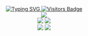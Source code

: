 <div align="center">
  <!-- 왼쪽 끝 -->
  <a href="https://git.io/typing-svg">
    <img src="https://readme-typing-svg.demolab.com?font=Honk&size=35&pause=1000&random=false&width=435&lines=HI%2C+there.+I'm+bamjun.+%F0%9F%91%8B" alt="Typing SVG" />
  </a>

  <!-- 오른쪽 끝 -->
  <a href="https://hits.seeyoufarm.com">
    <img src="https://hits.seeyoufarm.com/api/count/incr/badge.svg?url=https%3A%2F%2Fgithub.com%2Fbamjun&count_bg=%2379C83D&title_bg=%23555555&icon=&icon_color=%23E7E7E7&title=visitors&edge_flat=false" alt="Visitors Badge" />
  </a>
</div>




<!-- https://github.com/marketplace/actions/github-profile-summary-cards -->
<div align="center">
    <img src="http://github-profile-summary-cards.vercel.app/api/cards/profile-details?username=bamjun&theme=aura">
</div>
<div align="center">
    <img src="http://github-profile-summary-cards.vercel.app/api/cards/repos-per-language?username=bamjun&theme=aura">
    <img src="http://github-profile-summary-cards.vercel.app/api/cards/most-commit-language?username=bamjun&theme=aura">
</div>
<div align="center">
    <img src="http://github-profile-summary-cards.vercel.app/api/cards/stats?username=bamjun&theme=aura">
    <img src="http://github-profile-summary-cards.vercel.app/api/cards/productive-time?username=bamjun&theme=aura&utcOffset=9">
</div>
